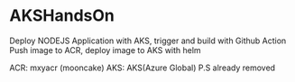 # AKSHandsOn

Deploy NODEJS Application with AKS, trigger and build with Github Action
Push image to ACR, deploy image to AKS with helm 

ACR: mxyacr (mooncake)
AKS: AKS(Azure Global) P.S already removed 
  
